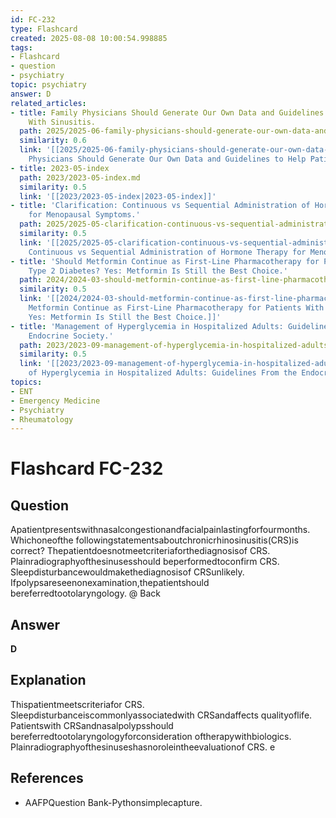 ```yaml
---
id: FC-232
type: Flashcard
created: 2025-08-08 10:00:54.998885
tags:
- Flashcard
- question
- psychiatry
topic: psychiatry
answer: D
related_articles:
- title: Family Physicians Should Generate Our Own Data and Guidelines to Help Patients
    With Sinusitis.
  path: 2025/2025-06-family-physicians-should-generate-our-own-data-and-guideline.md
  similarity: 0.6
  link: '[[2025/2025-06-family-physicians-should-generate-our-own-data-and-guideline|Family
    Physicians Should Generate Our Own Data and Guidelines to Help Patients With Sinusitis.]]'
- title: 2023-05-index
  path: 2023/2023-05-index.md
  similarity: 0.5
  link: '[[2023/2023-05-index|2023-05-index]]'
- title: 'Clarification: Continuous vs Sequential Administration of Hormone Therapy
    for Menopausal Symptoms.'
  path: 2025/2025-05-clarification-continuous-vs-sequential-administration-of-hor.md
  similarity: 0.5
  link: '[[2025/2025-05-clarification-continuous-vs-sequential-administration-of-hor|Clarification:
    Continuous vs Sequential Administration of Hormone Therapy for Menopausal Symptoms.]]'
- title: 'Should Metformin Continue as First-Line Pharmacotherapy for Patients With
    Type 2 Diabetes? Yes: Metformin Is Still the Best Choice.'
  path: 2024/2024-03-should-metformin-continue-as-first-line-pharmacotherapy-for.md
  similarity: 0.5
  link: '[[2024/2024-03-should-metformin-continue-as-first-line-pharmacotherapy-for|Should
    Metformin Continue as First-Line Pharmacotherapy for Patients With Type 2 Diabetes?
    Yes: Metformin Is Still the Best Choice.]]'
- title: 'Management of Hyperglycemia in Hospitalized Adults: Guidelines From the
    Endocrine Society.'
  path: 2023/2023-09-management-of-hyperglycemia-in-hospitalized-adults-guideline.md
  similarity: 0.5
  link: '[[2023/2023-09-management-of-hyperglycemia-in-hospitalized-adults-guideline|Management
    of Hyperglycemia in Hospitalized Adults: Guidelines From the Endocrine Society.]]'
topics:
- ENT
- Emergency Medicine
- Psychiatry
- Rheumatology
---
```


# Flashcard FC-232

## Question

Apatientpresentswithnasalcongestionandfacialpainlastingforfourmonths. Whichoneofthe followingstatementsaboutchronicrhinosinusitis(CRS)is correct? Thepatientdoesnotmeetcriteriaforthediagnosisof CRS. Plainradiographyofthesinusesshould beperformedtoconfirm CRS. Sleepdisturbancewouldmakethediagnosisof CRSunlikely. Ifpolypsareseenonexamination,thepatientshould bereferredtootolaryngology. @ Back

## Answer

**D**

## Explanation

Thispatientmeetscriteriafor CRS. Sleepdisturbanceiscommonlyassociatedwith CRSandaffects qualityoflife. Patientswith CRSandnasalpolypsshould bereferredtootolaryngologyforconsideration oftherapywithbiologics. Plainradiographyofthesinuseshasnoroleintheevaluationof CRS. e

## References

- AAFPQuestion Bank-Pythonsimplecapture.

